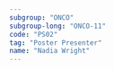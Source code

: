 ```yaml
---
subgroup: "ONCO"
subgroup-long: "ONCO-11"
code: "PS02"
tag: "Poster Presenter"
name: "Nadia Wright"
---
```

